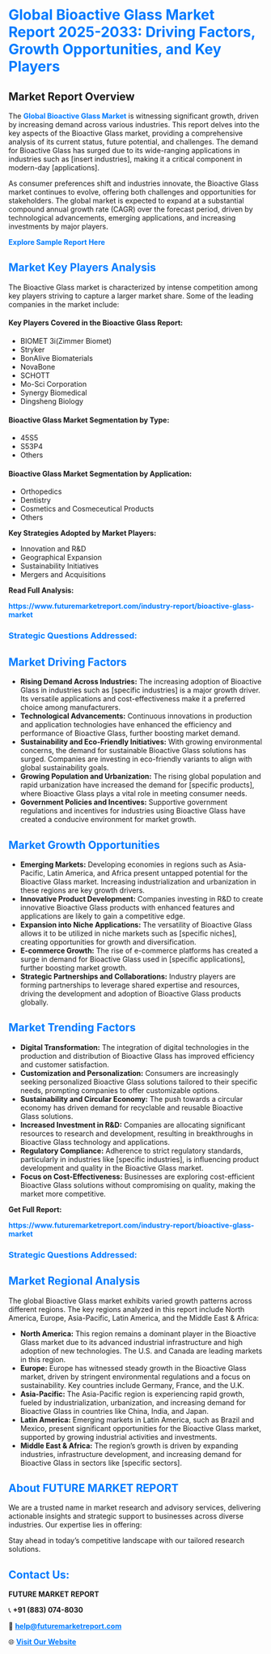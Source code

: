<h1 style="color: #007BFF;">Global Bioactive Glass Market Report 2025-2033: Driving Factors, Growth Opportunities, and Key Players</h1>

<section id="overview">
<h2>Market Report Overview</h2>
<p>The <a href="https://www.futuremarketreport.com/industry-report/bioactive-glass-market" style="color: #007BFF; text-decoration: none;"><strong>Global Bioactive Glass Market</strong></a> is witnessing significant growth, driven by increasing demand across various industries. This report delves into the key aspects of the Bioactive Glass market, providing a comprehensive analysis of its current status, future potential, and challenges. The demand for Bioactive Glass has surged due to its wide-ranging applications in industries such as [insert industries], making it a critical component in modern-day [applications].</p>
<p>As consumer preferences shift and industries innovate, the Bioactive Glass market continues to evolve, offering both challenges and opportunities for stakeholders. The global market is expected to expand at a substantial compound annual growth rate (CAGR) over the forecast period, driven by technological advancements, emerging applications, and increasing investments by major players.</p>
</section>

<section id="overview">
<p><a href="https://www.futuremarketreport.com/request-sample/reportId=61176" style="color: #007BFF; text-decoration: none;"><strong>Explore Sample Report Here</strong></a></p>
</section>

<section id="key-players">
<h2 style="color: #007BFF;">Market Key Players Analysis</h2>
<p>The Bioactive Glass market is characterized by intense competition among key players striving to capture a larger market share. Some of the leading companies in the market include:</p>
<h4>Key Players Covered in the Bioactive Glass Report:</h4>
<ul><li>BIOMET 3i(Zimmer Biomet)</li><li>Stryker</li><li>BonAlive Biomaterials</li><li>NovaBone</li><li>SCHOTT</li><li>Mo-Sci Corporation</li><li>Synergy Biomedical</li><li>Dingsheng Biology</li></ul>
<h4>Bioactive Glass Market Segmentation by Type:</h4>
<ul><li>45S5</li><li>S53P4</li><li>Others</li></ul>

<h4>Bioactive Glass Market Segmentation by Application:</h4>
<ul><li>Orthopedics</li><li>Dentistry</li><li>Cosmetics and Cosmeceutical Products</li><li>Others</li></ul>
<p><strong>Key Strategies Adopted by Market Players:</strong></p>
<ul>
<li>Innovation and R&D</li>
<li>Geographical Expansion</li>
<li>Sustainability Initiatives</li>
<li>Mergers and Acquisitions</li>
</ul>
</section>

<section>
<p><strong>Read Full Analysis: </strong></p><a href="https://www.futuremarketreport.com/industry-report/bioactive-glass-market" style="color: #007BFF; text-decoration: none;"><strong>https://www.futuremarketreport.com/industry-report/bioactive-glass-market</strong></a>
<h3 style="color: #007BFF;">Strategic Questions Addressed:</h3>
</section>

<section id="driving-factors">
<h2 style="color: #007BFF;">Market Driving Factors</h2>
<ul>
<li><strong>Rising Demand Across Industries:</strong> The increasing adoption of Bioactive Glass in industries such as [specific industries] is a major growth driver. Its versatile applications and cost-effectiveness make it a preferred choice among manufacturers.</li>
<li><strong>Technological Advancements:</strong> Continuous innovations in production and application technologies have enhanced the efficiency and performance of Bioactive Glass, further boosting market demand.</li>
<li><strong>Sustainability and Eco-Friendly Initiatives:</strong> With growing environmental concerns, the demand for sustainable Bioactive Glass solutions has surged. Companies are investing in eco-friendly variants to align with global sustainability goals.</li>
<li><strong>Growing Population and Urbanization:</strong> The rising global population and rapid urbanization have increased the demand for [specific products], where Bioactive Glass plays a vital role in meeting consumer needs.</li>
<li><strong>Government Policies and Incentives:</strong> Supportive government regulations and incentives for industries using Bioactive Glass have created a conducive environment for market growth.</li>
</ul>
</section>

<section id="growth-opportunities">
<h2 style="color: #007BFF;">Market Growth Opportunities</h2>
<ul>
<li><strong>Emerging Markets:</strong> Developing economies in regions such as Asia-Pacific, Latin America, and Africa present untapped potential for the Bioactive Glass market. Increasing industrialization and urbanization in these regions are key growth drivers.</li>
<li><strong>Innovative Product Development:</strong> Companies investing in R&D to create innovative Bioactive Glass products with enhanced features and applications are likely to gain a competitive edge.</li>
<li><strong>Expansion into Niche Applications:</strong> The versatility of Bioactive Glass allows it to be utilized in niche markets such as [specific niches], creating opportunities for growth and diversification.</li>
<li><strong>E-commerce Growth:</strong> The rise of e-commerce platforms has created a surge in demand for Bioactive Glass used in [specific applications], further boosting market growth.</li>
<li><strong>Strategic Partnerships and Collaborations:</strong> Industry players are forming partnerships to leverage shared expertise and resources, driving the development and adoption of Bioactive Glass products globally.</li>
</ul>
</section>

<section id="trending-factors">
<h2 style="color: #007BFF;">Market Trending Factors</h2>
<ul>
<li><strong>Digital Transformation:</strong> The integration of digital technologies in the production and distribution of Bioactive Glass has improved efficiency and customer satisfaction.</li>
<li><strong>Customization and Personalization:</strong> Consumers are increasingly seeking personalized Bioactive Glass solutions tailored to their specific needs, prompting companies to offer customizable options.</li>
<li><strong>Sustainability and Circular Economy:</strong> The push towards a circular economy has driven demand for recyclable and reusable Bioactive Glass solutions.</li>
<li><strong>Increased Investment in R&D:</strong> Companies are allocating significant resources to research and development, resulting in breakthroughs in Bioactive Glass technology and applications.</li>
<li><strong>Regulatory Compliance:</strong> Adherence to strict regulatory standards, particularly in industries like [specific industries], is influencing product development and quality in the Bioactive Glass market.</li>
<li><strong>Focus on Cost-Effectiveness:</strong> Businesses are exploring cost-efficient Bioactive Glass solutions without compromising on quality, making the market more competitive.</li>
</ul>
</section>

<section>
<p><strong>Get Full Report: </strong></p><a href="https://www.futuremarketreport.com/industry-report/bioactive-glass-market" style="color: #007BFF; text-decoration: none;"><strong>https://www.futuremarketreport.com/industry-report/bioactive-glass-market</strong></a>
<h3 style="color: #007BFF;">Strategic Questions Addressed:</h3>
</section>


<section id="regional-analysis">
<h2 style="color: #007BFF;">Market Regional Analysis</h2>
<p>The global Bioactive Glass market exhibits varied growth patterns across different regions. The key regions analyzed in this report include North America, Europe, Asia-Pacific, Latin America, and the Middle East & Africa:</p>
<ul>
<li><strong>North America:</strong> This region remains a dominant player in the Bioactive Glass market due to its advanced industrial infrastructure and high adoption of new technologies. The U.S. and Canada are leading markets in this region.</li>
<li><strong>Europe:</strong> Europe has witnessed steady growth in the Bioactive Glass market, driven by stringent environmental regulations and a focus on sustainability. Key countries include Germany, France, and the U.K.</li>
<li><strong>Asia-Pacific:</strong> The Asia-Pacific region is experiencing rapid growth, fueled by industrialization, urbanization, and increasing demand for Bioactive Glass in countries like China, India, and Japan.</li>
<li><strong>Latin America:</strong> Emerging markets in Latin America, such as Brazil and Mexico, present significant opportunities for the Bioactive Glass market, supported by growing industrial activities and investments.</li>
<li><strong>Middle East & Africa:</strong> The region’s growth is driven by expanding industries, infrastructure development, and increasing demand for Bioactive Glass in sectors like [specific sectors].</li>
</ul>
</section>

<footer>
<h2 style="color: #007BFF;">About FUTURE MARKET REPORT</h2>
<p>We are a trusted name in market research and advisory services, delivering actionable insights and strategic support to businesses across diverse industries. Our expertise lies in offering:</p>

<p>Stay ahead in today’s competitive landscape with our tailored research solutions.</p>

<h2 style="color: #007BFF;">Contact Us:</h2>
<p><strong>FUTURE MARKET REPORT</strong></p>
<p>📞 <strong>+91 (883) 074-8030</strong></p>
<p>📧 <strong><a href="mailto:help@futuremarketreport.com" style="color: #007BFF;">help@futuremarketreport.com</a></strong></p>
<p>🌐 <strong><a href="https://www.futuremarketreport.com/" style="color: #007BFF;">Visit Our Website</a></strong></p>
</footer>